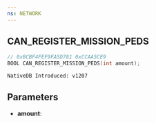 ```yaml
---
ns: NETWORK
---
```

## CAN_REGISTER_MISSION_PEDS

```c
// 0xBCBF4FEF9FA5D781 0xCCAA5CE9
BOOL CAN_REGISTER_MISSION_PEDS(int amount);
```

```
NativeDB Introduced: v1207
```

## Parameters
* **amount**:
